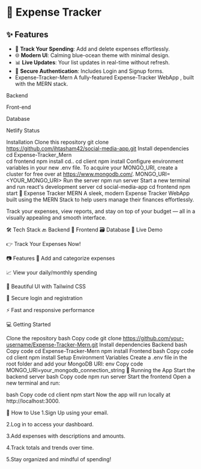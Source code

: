 # 🌊  Expense Tracker

## ✨ Features
- 💸 **Track Your Spending**: Add and delete expenses effortlessly.
- 🌐 **Modern UI**: Calming blue-ocean theme with minimal design.
- 📊 **Live Updates**: Your list updates in real-time without refresh.
- 📝 **Secure Authentication**: Includes Login and Signup forms.
- Expense-Tracker-Mern
A fully-featured Expense-Tracker WebApp , built with the MERN stack.

Backend
 

Front-end
 

Database


Netlify Status

Installation
Clone this repository
git clone https://github.com/ihtasham42/social-media-app.git
Install dependencies
cd Expense-Tracker_Mern  
cd frontend
npm install
cd..
cd client
npm install
Configure environment variables in your new .env file. To acquire your MONGO_URI, create a cluster for free over at https://www.mongodb.com/.
MONGO_URI=<YOUR_MONGO_URI> 
Run the server
npm run server
Start a new terminal and run react's development server
cd social-media-app
cd frontend
npm start
💸 Expense Tracker MERN A sleek, modern Expense Tracker WebApp built using the MERN Stack to help users manage their finances effortlessly.

Track your expenses, view reports, and stay on top of your budget — all in a visually appealing and smooth interface.

🛠 Tech Stack 🔙 Backend   🎨 Frontend   🗃️ Database  🚀 Live Demo

👉 Track Your Expenses Now!

📷 Features 🧾 Add and categorize expenses

📈 View your daily/monthly spending

🌈 Beautiful UI with Tailwind CSS

🔐 Secure login and registration

⚡ Fast and responsive performance

💻 Getting Started

Clone the repository bash Copy code git clone https://github.com/your-username/Expense-Tracker-Mern.git
Install dependencies Backend bash Copy code cd Expense-Tracker-Mern npm install Frontend bash Copy code cd client npm install
Setup Environment Variables Create a .env file in the root folder and add your MongoDB URI:
env Copy code MONGO_URI=your_mongodb_connection_string 🏁 Running the App Start the backend server bash Copy code npm run server Start the frontend Open a new terminal and run:

bash Copy code cd client npm start Now the app will run locally at http://localhost:3000.

📌 How to Use 1.Sign Up using your email.

2.Log in to access your dashboard.

3.Add expenses with descriptions and amounts.

4.Track totals and trends over time.

5.Stay organized and mindful of spending!
